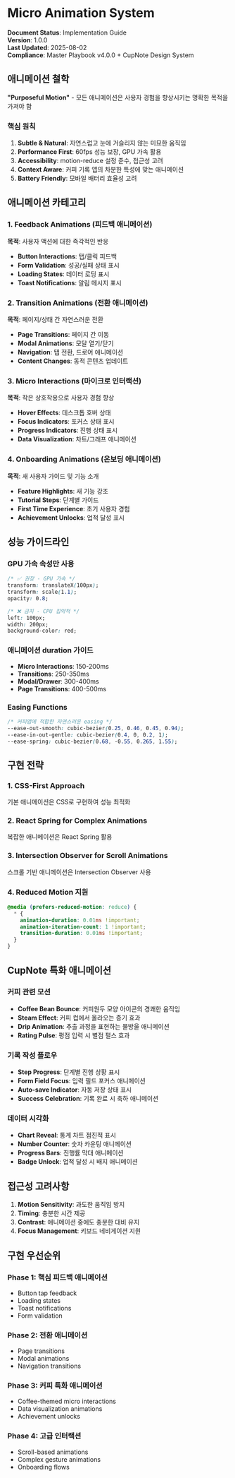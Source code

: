 # Micro Animation System

**Document Status**: Implementation Guide  
**Version**: 1.0.0  
**Last Updated**: 2025-08-02  
**Compliance**: Master Playbook v4.0.0 + CupNote Design System

## 애니메이션 철학

**"Purposeful Motion"** - 모든 애니메이션은 사용자 경험을 향상시키는 명확한 목적을 가져야 함

### 핵심 원칙

1. **Subtle & Natural**: 자연스럽고 눈에 거슬리지 않는 미묘한 움직임
2. **Performance First**: 60fps 성능 보장, GPU 가속 활용
3. **Accessibility**: motion-reduce 설정 준수, 접근성 고려
4. **Context Aware**: 커피 기록 앱의 차분한 특성에 맞는 애니메이션
5. **Battery Friendly**: 모바일 배터리 효율성 고려

## 애니메이션 카테고리

### 1. Feedback Animations (피드백 애니메이션)
**목적**: 사용자 액션에 대한 즉각적인 반응

- **Button Interactions**: 탭/클릭 피드백
- **Form Validation**: 성공/실패 상태 표시
- **Loading States**: 데이터 로딩 표시
- **Toast Notifications**: 알림 메시지 표시

### 2. Transition Animations (전환 애니메이션)
**목적**: 페이지/상태 간 자연스러운 전환

- **Page Transitions**: 페이지 간 이동
- **Modal Animations**: 모달 열기/닫기
- **Navigation**: 탭 전환, 드로어 애니메이션
- **Content Changes**: 동적 콘텐츠 업데이트

### 3. Micro Interactions (마이크로 인터랙션)
**목적**: 작은 상호작용으로 사용자 경험 향상

- **Hover Effects**: 데스크톱 호버 상태
- **Focus Indicators**: 포커스 상태 표시
- **Progress Indicators**: 진행 상태 표시
- **Data Visualization**: 차트/그래프 애니메이션

### 4. Onboarding Animations (온보딩 애니메이션)
**목적**: 새 사용자 가이드 및 기능 소개

- **Feature Highlights**: 새 기능 강조
- **Tutorial Steps**: 단계별 가이드
- **First Time Experience**: 초기 사용자 경험
- **Achievement Unlocks**: 업적 달성 표시

## 성능 가이드라인

### GPU 가속 속성만 사용
```css
/* ✅ 권장 - GPU 가속 */
transform: translateX(100px);
transform: scale(1.1);
opacity: 0.8;

/* ❌ 금지 - CPU 집약적 */
left: 100px;
width: 200px;
background-color: red;
```

### 애니메이션 duration 가이드
- **Micro Interactions**: 150-200ms
- **Transitions**: 250-350ms
- **Modal/Drawer**: 300-400ms
- **Page Transitions**: 400-500ms

### Easing Functions
```css
/* 커피앱에 적합한 자연스러운 easing */
--ease-out-smooth: cubic-bezier(0.25, 0.46, 0.45, 0.94);
--ease-in-out-gentle: cubic-bezier(0.4, 0, 0.2, 1);
--ease-spring: cubic-bezier(0.68, -0.55, 0.265, 1.55);
```

## 구현 전략

### 1. CSS-First Approach
기본 애니메이션은 CSS로 구현하여 성능 최적화

### 2. React Spring for Complex Animations
복잡한 애니메이션은 React Spring 활용

### 3. Intersection Observer for Scroll Animations
스크롤 기반 애니메이션은 Intersection Observer 사용

### 4. Reduced Motion 지원
```css
@media (prefers-reduced-motion: reduce) {
  * {
    animation-duration: 0.01ms !important;
    animation-iteration-count: 1 !important;
    transition-duration: 0.01ms !important;
  }
}
```

## CupNote 특화 애니메이션

### 커피 관련 모션
- **Coffee Bean Bounce**: 커피원두 모양 아이콘의 경쾌한 움직임
- **Steam Effect**: 커피 컵에서 올라오는 증기 효과
- **Drip Animation**: 추출 과정을 표현하는 물방울 애니메이션
- **Rating Pulse**: 평점 입력 시 별점 펄스 효과

### 기록 작성 플로우
- **Step Progress**: 단계별 진행 상황 표시
- **Form Field Focus**: 입력 필드 포커스 애니메이션
- **Auto-save Indicator**: 자동 저장 상태 표시
- **Success Celebration**: 기록 완료 시 축하 애니메이션

### 데이터 시각화
- **Chart Reveal**: 통계 차트 점진적 표시
- **Number Counter**: 숫자 카운팅 애니메이션
- **Progress Bars**: 진행률 막대 애니메이션
- **Badge Unlock**: 업적 달성 시 배지 애니메이션

## 접근성 고려사항

1. **Motion Sensitivity**: 과도한 움직임 방지
2. **Timing**: 충분한 시간 제공
3. **Contrast**: 애니메이션 중에도 충분한 대비 유지
4. **Focus Management**: 키보드 네비게이션 지원

## 구현 우선순위

### Phase 1: 핵심 피드백 애니메이션
- Button tap feedback
- Loading states
- Toast notifications
- Form validation

### Phase 2: 전환 애니메이션
- Page transitions
- Modal animations
- Navigation transitions

### Phase 3: 커피 특화 애니메이션
- Coffee-themed micro interactions
- Data visualization animations
- Achievement unlocks

### Phase 4: 고급 인터랙션
- Scroll-based animations
- Complex gesture animations
- Onboarding flows